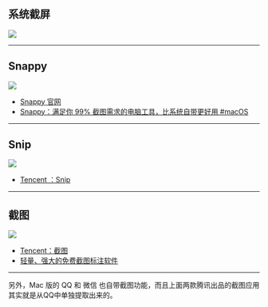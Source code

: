 ## 系统截屏

![](http://upload-images.jianshu.io/upload_images/2648731-5b36aee64aa0fbfd.jpg?imageMogr2/auto-orient/strip%7CimageView2/2/w/1240)

---

## Snappy

![](http://upload-images.jianshu.io/upload_images/2648731-b8c96ffdd9bbe277.png?imageMogr2/auto-orient/strip%7CimageView2/2/w/1240)

* [Snappy 官网](http://snappy-app.com)
* [Snappy：满足你 99% 截图需求的电脑工具，比系统自带更好用 #macOS](http://www.ifanr.com/app/891044)

---

## Snip

![](http://upload-images.jianshu.io/upload_images/2648731-923eac130193a7a2.png?imageMogr2/auto-orient/strip%7CimageView2/2/w/1240)

* [Tencent ：Snip](http://snip.qq.com)

---

## 截图

![](http://upload-images.jianshu.io/upload_images/2648731-381e036cbea68c38.png?imageMogr2/auto-orient/strip%7CimageView2/2/w/1240)

* [Tencent：截图](http://jietu.qq.com)
* [轻量、强大的免费截图标注软件](https://appso.gitbooks.io/macos/content/xi-tong-zeng-qiang-app/qing-liang-3001-qiang-da-de-mian-fei-jie-tu-biao-zhu-ruan-jian-ff0c-huan-bu-kuai-shou-le-ff1f.html)
---


另外，Mac 版的 QQ 和 微信 也自带截图功能，而且上面两款腾讯出品的截图应用其实就是从QQ中单独提取出来的。
